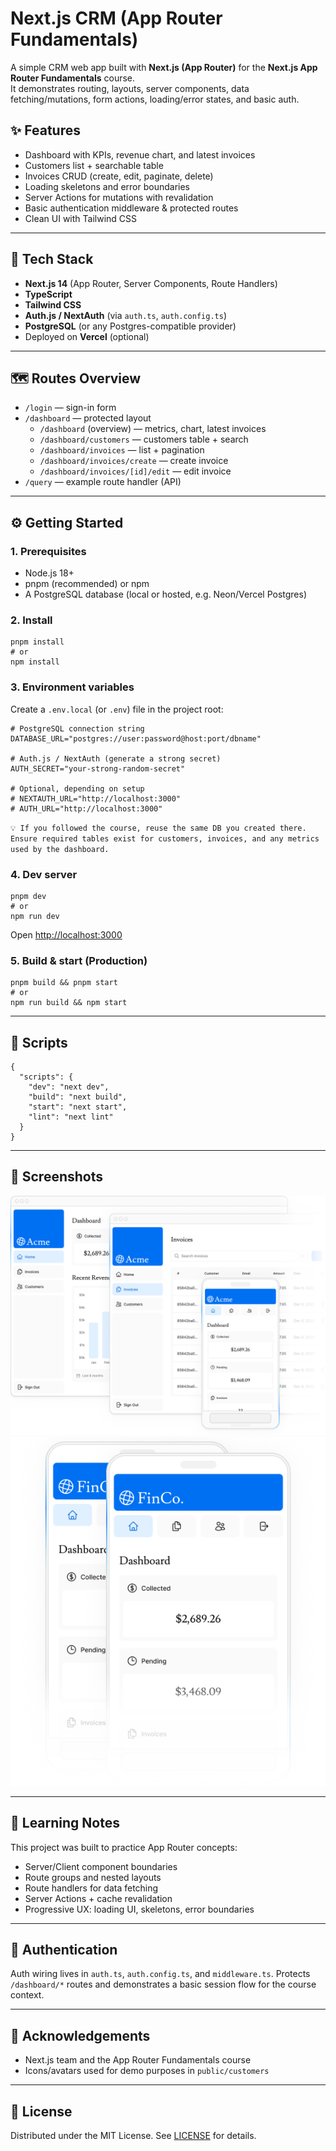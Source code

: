 # Next.js CRM (App Router Fundamentals)

A simple CRM web app built with **Next.js (App Router)** for the **Next.js App Router Fundamentals** course.  
It demonstrates routing, layouts, server components, data fetching/mutations, form actions, loading/error states, and basic auth.

## ✨ Features
- Dashboard with KPIs, revenue chart, and latest invoices
- Customers list + searchable table
- Invoices CRUD (create, edit, paginate, delete)
- Loading skeletons and error boundaries
- Server Actions for mutations with revalidation
- Basic authentication middleware & protected routes
- Clean UI with Tailwind CSS

---

## 🧰 Tech Stack
- **Next.js 14** (App Router, Server Components, Route Handlers)
- **TypeScript**
- **Tailwind CSS**
- **Auth.js / NextAuth** (via `auth.ts`, `auth.config.ts`)
- **PostgreSQL** (or any Postgres-compatible provider)
- Deployed on **Vercel** (optional)

---

## 🗺️ Routes Overview
- `/login` — sign-in form
- `/dashboard` — protected layout
  * `/dashboard` (overview) — metrics, chart, latest invoices
  * `/dashboard/customers` — customers table + search
  * `/dashboard/invoices` — list + pagination
  * `/dashboard/invoices/create` — create invoice
  * `/dashboard/invoices/[id]/edit` — edit invoice
- `/query` — example route handler (API)

---

## ⚙️ Getting Started
### 1. Prerequisites
  - Node.js 18+
  - pnpm (recommended) or npm
  - A PostgreSQL database (local or hosted, e.g. Neon/Vercel Postgres)
### 2. Install
  ```
  pnpm install
  # or
  npm install
  ```
### 3. Environment variables
Create a `.env.local` (or `.env`) file in the project root:
```
# PostgreSQL connection string
DATABASE_URL="postgres://user:password@host:port/dbname"

# Auth.js / NextAuth (generate a strong secret)
AUTH_SECRET="your-strong-random-secret"

# Optional, depending on setup
# NEXTAUTH_URL="http://localhost:3000"
# AUTH_URL="http://localhost:3000"
```
`💡 If you followed the course, reuse the same DB you created there.
Ensure required tables exist for customers, invoices, and any metrics used by the dashboard.`
### 4. Dev server
```
pnpm dev
# or
npm run dev
```
Open [http://localhost:3000](http://localhost:3000)
### 5. Build & start (Production)
```
pnpm build && pnpm start
# or
npm run build && npm start
```

---

## 🧪 Scripts
```
{
  "scripts": {
    "dev": "next dev",
    "build": "next build",
    "start": "next start",
    "lint": "next lint"
  }
}
```

---

## 📸 Screenshots
![Dashboard](public/images/hero-desktop.png)
![Mobile](public/images/hero-mobile.png)

---

## 🧭 Learning Notes
This project was built to practice App Router concepts:
  - Server/Client component boundaries
  - Route groups and nested layouts
  - Route handlers for data fetching
  - Server Actions + cache revalidation
  - Progressive UX: loading UI, skeletons, error boundaries

---

## 🔐 Authentication
Auth wiring lives in `auth.ts`, `auth.config.ts`, and `middleware.ts`.
Protects `/dashboard/*` routes and demonstrates a basic session flow for the course context.

---

## 🙌 Acknowledgements
- Next.js team and the App Router Fundamentals course
- Icons/avatars used for demo purposes in `public/customers`

---

## 📝 License
Distributed under the MIT License. See [LICENSE](https://github.com/kalis26/CRM/blob/main/LICENSE) for details.

